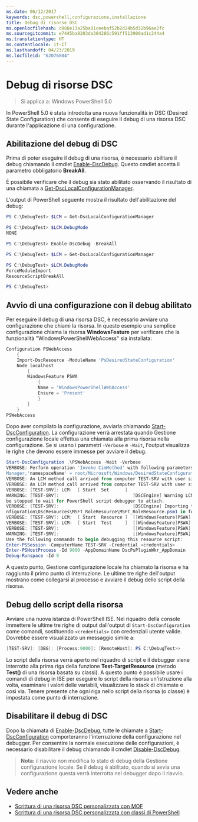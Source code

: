 ```yaml
---
ms.date: 06/12/2017
keywords: dsc,powershell,configurazione,installazione
title: Debug di risorse DSC
ms.openlocfilehash: c088e13a25ba31ceebaf52b2d24b5d32b96ae2fc
ms.sourcegitcommit: e7445ba8203da304286c591ff513900ad1c244a4
ms.translationtype: HT
ms.contentlocale: it-IT
ms.lasthandoff: 04/23/2019
ms.locfileid: "62076804"
---
```

# <a name="debugging-dsc-resources"></a>Debug di risorse DSC

> Si applica a: Windows PowerShell 5.0

In PowerShell 5.0 è stata introdotta una nuova funzionalità in DSC (Desired State Configuration) che consente di eseguire il debug di una risorsa DSC durante l'applicazione di una configurazione.

## <a name="enabling-dsc-debugging"></a>Abilitazione del debug di DSC
Prima di poter eseguire il debug di una risorsa, è necessario abilitare il debug chiamando il cmdlet [Enable-DscDebug](/powershell/module/PSDesiredStateConfiguration/Enable-DscDebug).
Questo cmdlet accetta il parametro obbligatorio **BreakAll**.

È possibile verificare che il debug sia stato abilitato osservando il risultato di una chiamata a [Get-DscLocalConfigurationManager](/powershell/module/PSDesiredStateConfiguration/Get-DscLocalConfigurationManager).

L'output di PowerShell seguente mostra il risultato dell'abilitazione del debug:


```powershell
PS C:\DebugTest> $LCM = Get-DscLocalConfigurationManager

PS C:\DebugTest> $LCM.DebugMode
NONE

PS C:\DebugTest> Enable-DscDebug -BreakAll

PS C:\DebugTest> $LCM = Get-DscLocalConfigurationManager

PS C:\DebugTest> $LCM.DebugMode
ForceModuleImport
ResourceScriptBreakAll

PS C:\DebugTest>
```


## <a name="starting-a-configuration-with-debug-enabled"></a>Avvio di una configurazione con il debug abilitato
Per eseguire il debug di una risorsa DSC, è necessario avviare una configurazione che chiami la risorsa.
In questo esempio una semplice configurazione chiama la risorsa **WindowsFeature** per verificare che la funzionalità "WindowsPowerShellWebAccess" sia installata:

```powershell
Configuration PSWebAccess
    {
    Import-DscResource -ModuleName 'PsDesiredStateConfiguration'
    Node localhost
        {
        WindowsFeature PSWA
            {
            Name = 'WindowsPowerShellWebAccess'
            Ensure = 'Present'
            }
        }
    }
PSWebAccess
```
Dopo aver compilato la configurazione, avviarla chiamando [Start-DscConfiguration](/powershell/module/psdesiredstateconfiguration/start-dscconfiguration).
La configurazione verrà arrestata quando Gestione configurazione locale effettua una chiamata alla prima risorsa nella configurazione.
Se si usano i parametri `-Verbose` e `-Wait`, l'output visualizza le righe che devono essere immesse per avviare il debug.

```powershell
Start-DscConfiguration .\PSWebAccess -Wait -Verbose
VERBOSE: Perform operation 'Invoke CimMethod' with following parameters, ''methodName' = SendConfigurationApply,'className' = MSFT_DSCLocalConfiguration
Manager,'namespaceName' = root/Microsoft/Windows/DesiredStateConfiguration'.
VERBOSE: An LCM method call arrived from computer TEST-SRV with user sid S-1-5-21-2127521184-1604012920-1887927527-108583.
VERBOSE: An LCM method call arrived from computer TEST-SRV with user sid S-1-5-21-2127521184-1604012920-1887927527-108583.
VERBOSE: [TEST-SRV]: LCM:  [ Start  Set      ]
WARNING: [TEST-SRV]:                            [DSCEngine] Warning LCM is in Debug 'ResourceScriptBreakAll' mode.  Resource script processing will
be stopped to wait for PowerShell script debugger to attach.
VERBOSE: [TEST-SRV]:                            [DSCEngine] Importing the module C:\WINDOWS\system32\WindowsPowerShell\v1.0\Modules\PSDesiredStateCo
nfiguration\DscResources\MSFT_RoleResource\MSFT_RoleResource.psm1 in force mode.
VERBOSE: [TEST-SRV]: LCM:  [ Start  Resource ]  [[WindowsFeature]PSWA]
VERBOSE: [TEST-SRV]: LCM:  [ Start  Test     ]  [[WindowsFeature]PSWA]
VERBOSE: [TEST-SRV]:                            [[WindowsFeature]PSWA] Importing the module MSFT_RoleResource in force mode.
WARNING: [TEST-SRV]:                            [[WindowsFeature]PSWA] Resource is waiting for PowerShell script debugger to attach.
Use the following commands to begin debugging this resource script:
Enter-PSSession -ComputerName TEST-SRV -Credential <credentials>
Enter-PSHostProcess -Id 9000 -AppDomainName DscPsPluginWkr_AppDomain
Debug-Runspace -Id 9
```
A questo punto, Gestione configurazione locale ha chiamato la risorsa e ha raggiunto il primo punto di interruzione.
Le ultime tre righe dell'output mostrano come collegarsi al processo e avviare il debug dello script della risorsa.

## <a name="debugging-the-resource-script"></a>Debug dello script della risorsa

Avviare una nuova istanza di PowerShell ISE.
Nel riquadro della console immettere le ultime tre righe di output dall'output di `Start-DscConfiguration` come comandi, sostituendo `<credentials>` con credenziali utente valide.
Dovrebbe essere visualizzato un messaggio simile a:

```powershell
[TEST-SRV]: [DBG]: [Process:9000]: [RemoteHost]: PS C:\DebugTest>>
```

Lo script della risorsa verrà aperto nel riquadro di script e il debugger viene interrotto alla prima riga della funzione **Test-TargetResource** (metodo **Test()** di una risorsa basata su classi).
A questo punto è possibile usare i comandi di debug in ISE per eseguire lo script della risorsa un'istruzione alla volta, esaminare i valori delle variabili, visualizzare lo stack di chiamate e così via. Tenere presente che ogni riga nello script della risorsa (o classe) è impostata come punto di interruzione.

## <a name="disabling-dsc-debugging"></a>Disabilitare il debug di DSC

Dopo la chiamata di [Enable-DscDebug](/powershell/module/PSDesiredStateConfiguration/Enable-DscDebug), tutte le chiamate a [Start-DscConfiguration](/powershell/module/psdesiredstateconfiguration/start-dscconfiguration) comporteranno l'interruzione della configurazione nel debugger. Per consentire la normale esecuzione delle configurazioni, è necessario disabilitare il debug chiamando il cmdlet [Disable-DscDebug](/powershell/module/PSDesiredStateConfiguration/Disable-DscDebug).

>**Nota:** il riavvio non modifica lo stato di debug della Gestione configurazione locale. Se il debug è abilitato, quando si avvia una configurazione questa verrà interrotta nel debugger dopo il riavvio.

## <a name="see-also"></a>Vedere anche

- [Scrittura di una risorsa DSC personalizzata con MOF](../resources/authoringResourceMOF.md)
- [Scrittura di una risorsa DSC personalizzata con classi di PowerShell](../resources/authoringResourceClass.md)
